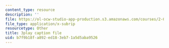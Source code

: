```yaml
---
content_type: resource
description: ''
file: https://ol-ocw-studio-app-production.s3.amazonaws.com/courses/2-003sc-engineering-dynamics-fall-2011/b7f9b18fa892ed183eb71a5d5aba9526_p9DHjoLS3GA.srt
file_type: application/x-subrip
resourcetype: Other
title: 3play caption file
uid: b7f9b18f-a892-ed18-3eb7-1a5d5aba9526
---
```

